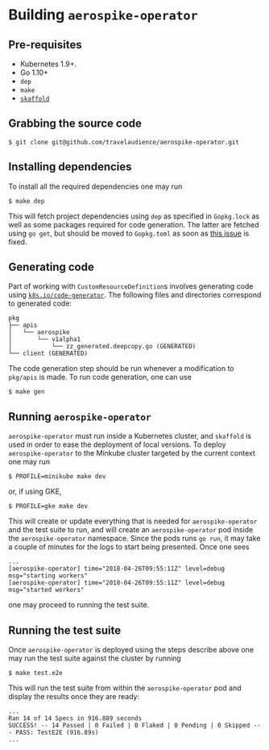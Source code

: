 # Building `aerospike-operator`

## Pre-requisites

* Kubernetes 1.9+.
* Go 1.10+
* `dep`
* `make`
* [`skaffold`](https://github.com/GoogleContainerTools/skaffold)

## Grabbing the source code

```
$ git clone git@github.com/travelaudience/aerospike-operator.git
```

## Installing dependencies

To install all the required dependencies one may run

```
$ make dep
```

This will fetch project dependencies using `dep` as specified in `Gopkg.lock` as
well as some packages required for code generation. The latter are fetched using
`go get`, but should be moved to `Gopkg.toml` as soon as
[this issue](https://github.com/golang/dep/issues/1306) is fixed.

## Generating code

Part of working with `CustomResourceDefinition`s involves generating code using
[`k8s.io/code-generator`](https://github.com/kubernetes/code-generator). The
following files and directories correspond to generated code:

```
pkg
├── apis
│   └── aerospike
│       └── v1alpha1
│           └── zz_generated.deepcopy.go (GENERATED)
└── client (GENERATED)
```

The code generation step should be run whenever a modification to `pkg/apis` is
made. To run code generation, one can use

```
$ make gen
```

## Running `aerospike-operator`

`aerospike-operator` must run inside a Kubernetes cluster, and `skaffold` is
used in order to ease the deployment of local versions. To deploy
`aerospike-operator` to the Minkube cluster targeted by the current context one
may run

```
$ PROFILE=minikube make dev
```

or, if using GKE,

```
$ PROFILE=gke make dev
```

This will create or update everything that is needed for `aerospike-operator`
and the test suite to run, and will create an `aerospike-operator` pod inside
the `aerospike-operator` namespace. Since the pods runs `go run`, it may take
a couple of minutes for the logs to start being presented. Once one sees

```
...
[aerospike-operator] time="2018-04-26T09:55:11Z" level=debug msg="starting workers"
[aerospike-operator] time="2018-04-26T09:55:11Z" level=debug msg="started workers"
```

one may proceed to running the test suite.

## Running the test suite

Once `aerospike-operator` is deployed using the steps describe above one may run
the test suite against the cluster by running

```
$ make test.e2e
```

This will run the test suite from within the `aerospike-operator` pod and
display the results once they are ready:

```
...
Ran 14 of 14 Specs in 916.889 seconds
SUCCESS! -- 14 Passed | 0 Failed | 0 Flaked | 0 Pending | 0 Skipped --- PASS: TestE2E (916.89s)
...
```
